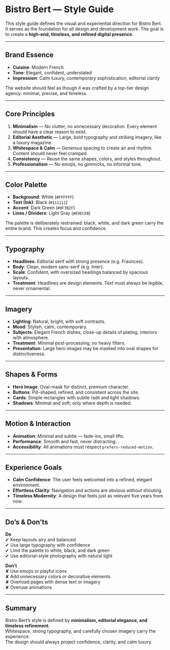 # Bistro Bert — Style Guide

This style guide defines the visual and experiential direction for Bistro Bert.  
It serves as the foundation for all design and development work. The goal is to create a **high-end, timeless, and refined digital presence**.

---

## Brand Essence
- **Cuisine**: Modern French  
- **Tone**: Elegant, confident, understated  
- **Impression**: Calm luxury, contemporary sophistication, editorial clarity  

The website should feel as though it was crafted by a top-tier design agency: minimal, precise, and timeless.

---

## Core Principles
1. **Minimalism** — No clutter, no unnecessary decoration. Every element should have a clear reason to exist.  
2. **Editorial Aesthetic** — Large, bold typography and striking imagery, like a luxury magazine.  
3. **Whitespace & Calm** — Generous spacing to create air and rhythm. Content should never feel cramped.  
4. **Consistency** — Reuse the same shapes, colors, and styles throughout.  
5. **Professionalism** — No emojis, no gimmicks, no informal tone.

---

## Color Palette
- **Background**: White (`#FFFFFF`)  
- **Text (Ink)**: Black (`#111111`)  
- **Accent**: Dark Green (`#0F3B2F`)  
- **Lines / Dividers**: Light Gray (`#E9ECEB`)  

The palette is deliberately restrained: black, white, and dark green carry the entire brand. This creates focus and confidence.

---

## Typography
- **Headlines**: Editorial serif with strong presence (e.g. Fraunces).  
- **Body**: Clean, modern sans-serif (e.g. Inter).  
- **Scale**: Confident, with oversized headings balanced by spacious layouts.  
- **Treatment**: Headlines are design elements. Text must always be legible, never ornamental.

---

## Imagery
- **Lighting**: Natural, bright, with soft contrasts.  
- **Mood**: Stylish, calm, contemporary.  
- **Subjects**: Elegant French dishes, close-up details of plating, interiors with atmosphere.  
- **Treatment**: Minimal post-processing; no heavy filters.  
- **Presentation**: Large hero images may be masked into oval shapes for distinctiveness.

---

## Shapes & Forms
- **Hero Image**: Oval-mask for distinct, premium character.  
- **Buttons**: Pill-shaped, refined, and consistent across the site.  
- **Cards**: Simple rectangles with subtle radii and light shadows.  
- **Shadows**: Minimal and soft; only where depth is needed.

---

## Motion & Interaction
- **Animation**: Minimal and subtle — fade-ins, small lifts.  
- **Performance**: Smooth and fast, never distracting.  
- **Accessibility**: All animations must respect `prefers-reduced-motion`.

---

## Experience Goals
- **Calm Confidence**: The user feels welcomed into a refined, elegant environment.  
- **Effortless Clarity**: Navigation and actions are obvious without shouting.  
- **Timeless Modernity**: A design that feels just as relevant five years from now.

---

## Do’s & Don’ts
**Do**  
✔ Keep layouts airy and balanced  
✔ Use large typography with confidence  
✔ Limit the palette to white, black, and dark green  
✔ Use editorial-style photography with natural light  

**Don’t**  
✘ Use emojis or playful icons  
✘ Add unnecessary colors or decorative elements  
✘ Overload pages with dense text or imagery  
✘ Overuse animations

---

## Summary
Bistro Bert’s style is defined by **minimalism, editorial elegance, and timeless refinement**.  
Whitespace, strong typography, and carefully chosen imagery carry the experience.  
The design should always project confidence, clarity, and calm luxury.
